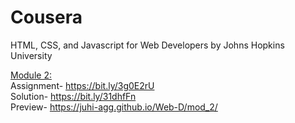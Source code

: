 # Cousera 
HTML, CSS, and Javascript for Web Developers
by Johns Hopkins University

<u>Module 2:</u><br>
Assignment- https://bit.ly/3g0E2rU <br>
Solution- https://bit.ly/31dhfFn <br>
Preview- https://juhi-agg.github.io/Web-D/mod_2/

